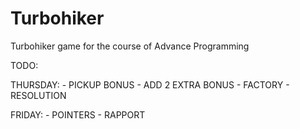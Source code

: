 # Turbohiker
Turbohiker game for the course of Advance Programming

TODO:


THURSDAY:
    - PICKUP BONUS
    - ADD 2 EXTRA BONUS
    - FACTORY
    - RESOLUTION

FRIDAY:
    - POINTERS
    - RAPPORT